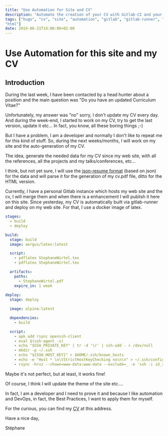 ```yaml
---
title: "Use Automation for Site and CV"
description: "Automate the creation of your CV with Gitlab-CI and your site"
tags: ["hugo", "cv", "site", "automation", "gitlab", "gitlab-runner", "latex",
"html"]
date: 2019-06-21T14:00:00+02:00
---
```


# Use Automation for this site and my CV

## Introduction

During the last week, I have been contacted by a head hunter about a position
and the main question was "Do you have an updated Curriculum Vitae?"

Unfortunately, my answer was "no" sorry, I don't update my CV every day. And
during the week-end, I started to work on my CV, try to get the last version,
update it etc... In fact, you know, all these boring things ;-)

But I have a problem, I am a developer and normally I don't like to repeat me
for this kind of stuff. So, during the next weeks/months, I will work on my site
and the auto-generation of my CV.

The idea, generate the needed data for my CV since my web site, with all the
references, all the projects and my talks/conferences, etc...

I think, but not yet sure, I will use the [json-resume
format](https://jsonresume.org/) (based on json) for
the data and will parse it for the generation of my cv.pdf file, ditto for the
HTML version.

Currently, I have a personal Gitlab instance which hosts my web site and the cv,
I will merge them and when there is a enhancement I will publish it here on this
site. Since yesterday, my CV is automatically built via gitlab-runner and deploy
on my web site. For that, I use a docker image of latex.

```yaml
stages:
  - build
  - deploy

build:
  stage: build
  image: aergus/latex:latest

  script:
    - pdflatex StephaneWirtel.tex
    - pdflatex StephaneWirtel.tex

  artifacts:
    paths:
      - StephaneWirtel.pdf
    expire_in: 1 week
    
deploy:
  stage: deploy

  image: alpine:latest

  dependencies:
    - build

  script:
    - apk add rsync openssh-client
    - eval $(ssh-agent -s)
    - echo "$SSH_PRIVATE_KEY" | tr -d '\r' | ssh-add - > /dev/null
    - mkdir -p ~/.ssh
    - echo "${SSH_HOST_KEY}" > $HOME/.ssh/known_hosts
    - echo -e "Host * \n\tStrictHostKeyChecking no\n\n" > ~/.ssh/config
    - rsync -hrvz --chown=www-data:www-data --exclude=_ -e 'ssh -i id_rsa' StephaneWirtel.pdf ${SSH_USER}@${SSH_HOST}:${SSH_PATH}
```

Maybe it's not perfect, but at least, it works fine!

Of course, I think I will update the theme of the site etc....

In fact, I am a developer and I need to prove it and because I like automation
and DevOps, in fact, the Best Practices, I want to apply them for myself.

For the curious, you can find my [CV](/StephaneWirtel.pdf) at this address.

Have a nice day,

Stéphane
